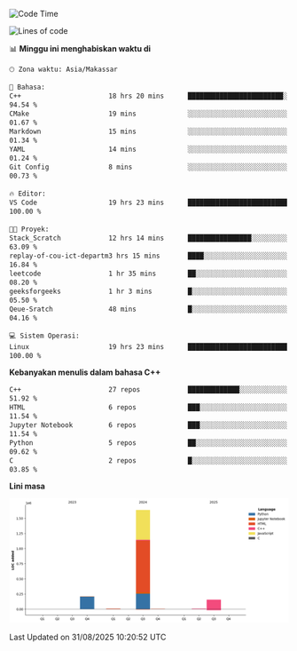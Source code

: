 <!--START_SECTION:waka-->
![Code Time](http://img.shields.io/badge/Code%20Time-429%20hrs%208%20mins-blue)

![Lines of code](https://img.shields.io/badge/Sejak%20Hello%20World%20aku%20telah%20menulis-2.0%20million%20baris%20kode-blue)

📊 **Minggu ini menghabiskan waktu di** 

```text
🕑︎ Zona waktu: Asia/Makassar

💬 Bahasa: 
C++                      18 hrs 20 mins      ████████████████████████░   94.54 % 
CMake                    19 mins             ░░░░░░░░░░░░░░░░░░░░░░░░░   01.67 % 
Markdown                 15 mins             ░░░░░░░░░░░░░░░░░░░░░░░░░   01.34 % 
YAML                     14 mins             ░░░░░░░░░░░░░░░░░░░░░░░░░   01.24 % 
Git Config               8 mins              ░░░░░░░░░░░░░░░░░░░░░░░░░   00.73 % 

🔥 Editor: 
VS Code                  19 hrs 23 mins      █████████████████████████   100.00 % 

🐱‍💻 Proyek: 
Stack_Scratch            12 hrs 14 mins      ████████████████░░░░░░░░░   63.09 % 
replay-of-cou-ict-departm3 hrs 15 mins       ████░░░░░░░░░░░░░░░░░░░░░   16.84 % 
leetcode                 1 hr 35 mins        ██░░░░░░░░░░░░░░░░░░░░░░░   08.20 % 
geeksforgeeks            1 hr 3 mins         █░░░░░░░░░░░░░░░░░░░░░░░░   05.50 % 
Qeue-Sratch              48 mins             █░░░░░░░░░░░░░░░░░░░░░░░░   04.16 % 

💻 Sistem Operasi: 
Linux                    19 hrs 23 mins      █████████████████████████   100.00 % 
```

**Kebanyakan menulis dalam bahasa C++** 

```text
C++                      27 repos            █████████████░░░░░░░░░░░░   51.92 % 
HTML                     6 repos             ███░░░░░░░░░░░░░░░░░░░░░░   11.54 % 
Jupyter Notebook         6 repos             ███░░░░░░░░░░░░░░░░░░░░░░   11.54 % 
Python                   5 repos             ██░░░░░░░░░░░░░░░░░░░░░░░   09.62 % 
C                        2 repos             █░░░░░░░░░░░░░░░░░░░░░░░░   03.85 % 
```



**Lini masa**

![Lines of Code chart](https://raw.githubusercontent.com/yusuf601/yusuf601/main/assets/bar_graph.png)


 Last Updated on 31/08/2025 10:20:52 UTC
<!--END_SECTION:waka-->

